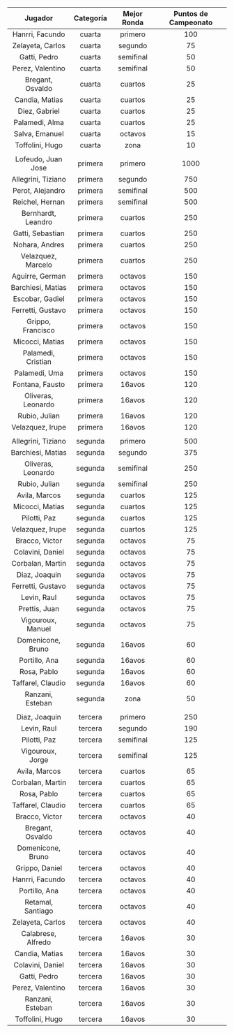 |      Jugador       |  Categoría  |  Mejor Ronda  |  Puntos de Campeonato  |
|:------------------:|:-----------:|:-------------:|:----------------------:|
|  Hanrri, Facundo   |   cuarta    |    primero    |          100           |
|  Zelayeta, Carlos  |   cuarta    |    segundo    |           75           |
|    Gatti, Pedro    |   cuarta    |   semifinal   |           50           |
|  Perez, Valentino  |   cuarta    |   semifinal   |           50           |
|  Bregant, Osvaldo  |   cuarta    |    cuartos    |           25           |
|   Candia, Matias   |   cuarta    |    cuartos    |           25           |
|   Diez, Gabriel    |   cuarta    |    cuartos    |           25           |
|   Palamedi, Alma   |   cuarta    |    cuartos    |           25           |
|   Salva, Emanuel   |   cuarta    |    octavos    |           15           |
|  Toffolini, Hugo   |   cuarta    |     zona      |           10           |
|                    |             |               |                        |
| Lofeudo, Juan Jose |   primera   |    primero    |          1000          |
| Allegrini, Tiziano |   primera   |    segundo    |          750           |
|  Perot, Alejandro  |   primera   |   semifinal   |          500           |
|  Reichel, Hernan   |   primera   |   semifinal   |          500           |
| Bernhardt, Leandro |   primera   |    cuartos    |          250           |
|  Gatti, Sebastian  |   primera   |    cuartos    |          250           |
|   Nohara, Andres   |   primera   |    cuartos    |          250           |
| Velazquez, Marcelo |   primera   |    cuartos    |          250           |
|  Aguirre, German   |   primera   |    octavos    |          150           |
| Barchiesi, Matias  |   primera   |    octavos    |          150           |
|  Escobar, Gadiel   |   primera   |    octavos    |          150           |
| Ferretti, Gustavo  |   primera   |    octavos    |          150           |
| Grippo, Francisco  |   primera   |    octavos    |          150           |
|  Micocci, Matias   |   primera   |    octavos    |          150           |
| Palamedi, Cristian |   primera   |    octavos    |          150           |
|   Palamedi, Uma    |   primera   |    octavos    |          150           |
|  Fontana, Fausto   |   primera   |    16avos     |          120           |
| Oliveras, Leonardo |   primera   |    16avos     |          120           |
|   Rubio, Julian    |   primera   |    16avos     |          120           |
|  Velazquez, Irupe  |   primera   |    16avos     |          120           |
|                    |             |               |                        |
| Allegrini, Tiziano |   segunda   |    primero    |          500           |
| Barchiesi, Matias  |   segunda   |    segundo    |          375           |
| Oliveras, Leonardo |   segunda   |   semifinal   |          250           |
|   Rubio, Julian    |   segunda   |   semifinal   |          250           |
|   Avila, Marcos    |   segunda   |    cuartos    |          125           |
|  Micocci, Matias   |   segunda   |    cuartos    |          125           |
|    Pilotti, Paz    |   segunda   |    cuartos    |          125           |
|  Velazquez, Irupe  |   segunda   |    cuartos    |          125           |
|   Bracco, Victor   |   segunda   |    octavos    |           75           |
|  Colavini, Daniel  |   segunda   |    octavos    |           75           |
|  Corbalan, Martin  |   segunda   |    octavos    |           75           |
|   Diaz, Joaquin    |   segunda   |    octavos    |           75           |
| Ferretti, Gustavo  |   segunda   |    octavos    |           75           |
|    Levin, Raul     |   segunda   |    octavos    |           75           |
|   Prettis, Juan    |   segunda   |    octavos    |           75           |
| Vigouroux, Manuel  |   segunda   |    octavos    |           75           |
| Domenicone, Bruno  |   segunda   |    16avos     |           60           |
|   Portillo, Ana    |   segunda   |    16avos     |           60           |
|    Rosa, Pablo     |   segunda   |    16avos     |           60           |
| Taffarel, Claudio  |   segunda   |    16avos     |           60           |
|  Ranzani, Esteban  |   segunda   |     zona      |           50           |
|                    |             |               |                        |
|   Diaz, Joaquin    |   tercera   |    primero    |          250           |
|    Levin, Raul     |   tercera   |    segundo    |          190           |
|    Pilotti, Paz    |   tercera   |   semifinal   |          125           |
|  Vigouroux, Jorge  |   tercera   |   semifinal   |          125           |
|   Avila, Marcos    |   tercera   |    cuartos    |           65           |
|  Corbalan, Martin  |   tercera   |    cuartos    |           65           |
|    Rosa, Pablo     |   tercera   |    cuartos    |           65           |
| Taffarel, Claudio  |   tercera   |    cuartos    |           65           |
|   Bracco, Victor   |   tercera   |    octavos    |           40           |
|  Bregant, Osvaldo  |   tercera   |    octavos    |           40           |
| Domenicone, Bruno  |   tercera   |    octavos    |           40           |
|   Grippo, Daniel   |   tercera   |    octavos    |           40           |
|  Hanrri, Facundo   |   tercera   |    octavos    |           40           |
|   Portillo, Ana    |   tercera   |    octavos    |           40           |
| Retamal, Santiago  |   tercera   |    octavos    |           40           |
|  Zelayeta, Carlos  |   tercera   |    octavos    |           40           |
| Calabrese, Alfredo |   tercera   |    16avos     |           30           |
|   Candia, Matias   |   tercera   |    16avos     |           30           |
|  Colavini, Daniel  |   tercera   |    16avos     |           30           |
|    Gatti, Pedro    |   tercera   |    16avos     |           30           |
|  Perez, Valentino  |   tercera   |    16avos     |           30           |
|  Ranzani, Esteban  |   tercera   |    16avos     |           30           |
|  Toffolini, Hugo   |   tercera   |    16avos     |           30           |